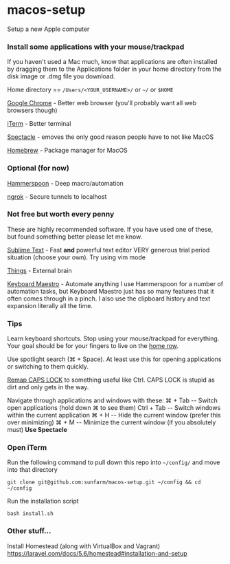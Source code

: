 # macos-setup
Setup a new Apple computer

### Install some applications with your mouse/trackpad
If you haven't used a Mac much, know that applications are often installed by dragging them to the Applications folder in your home directory from the disk image or .dmg file you download.

Home directory == `/Users/<YOUR_USERNAME>/` or `~/` or `$HOME`

[Google Chrome](https://www.google.com/chrome/) - Better web browser (you'll probably want all web browsers though)

[iTerm](https://www.iterm2.com/) - Better terminal

[Spectacle](https://www.spectacleapp.com/) - emoves the only good reason people have to not like MacOS

[Homebrew](https://brew.sh/) - Package manager for MacOS

### Optional (for now)

[Hammerspoon](https://www.hammerspoon.org/) - Deep macro/automation

[ngrok](https://ngrok.com/download) - Secure tunnels to localhost

### Not free but worth every penny
These are highly recommended software. If you have used one of these, but found something better please let me know.

[Sublime Text](https://www.sublimetext.com/) - Fast **and** powerful text editor
VERY generous trial period situation (choose your own). Try using vim mode

[Things](https://culturedcode.com/things/) - External brain

[Keyboard Maestro](https://www.keyboardmaestro.com/main/) - Automate anything
I use Hammerspoon for a number of automation tasks, but Keyboard Maestro just has so many features that it often comes through in a pinch. I also use the clipboard history and text expansion literally all the time.

### Tips

Learn keyboard shortcuts. Stop using your mouse/trackpad for everything. Your goal should be for your fingers to live on the [home row](https://en.wikipedia.org/wiki/Touch_typing).

Use spotlight search (⌘ + Space). At least use this for opening applications or switching to them quickly.

[Remap CAPS LOCK](https://www.howtogeek.com/194705/how-to-disable-or-reassign-the-caps-lock-key-on-any-operating-system/) to something useful like Ctrl. CAPS LOCK is stupid as dirt and only gets in the way.

Navigate through applications and windows with these:
⌘ + Tab -- Switch open applications (hold down ⌘ to see them)
Ctrl + Tab -- Switch windows within the current application
⌘ + H -- Hide the current window (prefer this over minimizing)
⌘ + M -- Minimize the current window (if you absolutely must)
**Use Spectacle**

### Open iTerm

Run the following command to pull down this repo into `~/config/` and move into that directory

`git clone git@github.com:sunfarm/macos-setup.git ~/config && cd ~/config`

Run the installation script

`bash install.sh`

### Other stuff...

Install Homestead (along with VirtualBox and Vagrant)
https://laravel.com/docs/5.6/homestead#installation-and-setup




